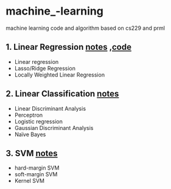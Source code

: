 # machine_-learning
machine learning code and algorithm based on cs229 and prml

## 1. Linear Regression [notes](https://github.com/JM3309/machine_-learning/blob/master/MLnotes_linear_regression.pdf) ,[code](https://github.com/JM3309/machine_-learning/blob/master/linear%20regression.ipynb)
   * Linear regression
   * Lasso/Ridge Regression
   * Locally Weighted Linear Regression

## 2. Linear Classification [notes](https://github.com/JM3309/machine_-learning/blob/master/MLnotes_linear_classification.pdf)
   * Linear Discriminant Analysis 
   * Perceptron 
   * Logistic regression
   * Gaussian Discriminant Analysis
   * Naïve Bayes 
 
## 3. SVM [notes](https://github.com/JM3309/machine_-learning/blob/master/MLnotes_SVM.pdf)
   * hard-margin SVM
   * soft-margin SVM
   * Kernel SVM
